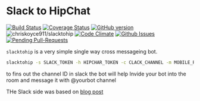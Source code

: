 # Slack to HipChat

[![Build Status](https://travis-ci.org/chrisjoyce911/slacktohip.svg?branch=master)](https://travis-ci.org/chrisjoyce911/slacktohip)
[![Coverage Status](https://coveralls.io/repos/github/chrisjoyce911/slacktohip/badge.svg?branch=master)](https://coveralls.io/github/chrisjoyce911/slacktohip?branch=master)
[![GitHub version](https://badge.fury.io/gh/chrisjoyce911%2Fslacktohip.svg)](https://badge.fury.io/gh/chrisjoyce911%2Fslacktohip)
![chriskoyce911/slacktohip](https://reposs.herokuapp.com/?path=chrisjoyce911/slacktohip)
[![Code Climate](http://img.shields.io/codeclimate/github/badges/badgerbadgerbadger.svg?style=flat-square)](https://codeclimate.com/github/chrisjoyce911/slacktohip)
[![Github Issues](http://githubbadges.herokuapp.com/chrisjoyce911/slacktohip/issues.svg?style=flat-square)](https://github.com/chrisjoyce911/slacktohip/issues)
[![Pending Pull-Requests](http://githubbadges.herokuapp.com/chrisjoyce911/slacktohip/pulls.svg?style=flat-square)](https://github.com/chrisjoyce911/slacktohip/pulls)

`slacktohip` is a very simple single way cross messageing bot.

```bash
slacktohip -s SLACK_TOKEN -h HIPCHAR_TOKEN -c CLACK_CHANNEL -m MOBILE_ROOM -w WEBROOM
```

to fins out the channel ID in slack the bot will help
Invide your bot into the room and  message it with @yourbot channel

THe Slack side was based on [blog post](https://www.opsdash.com/blog/slack-bot-in-golang.html)
